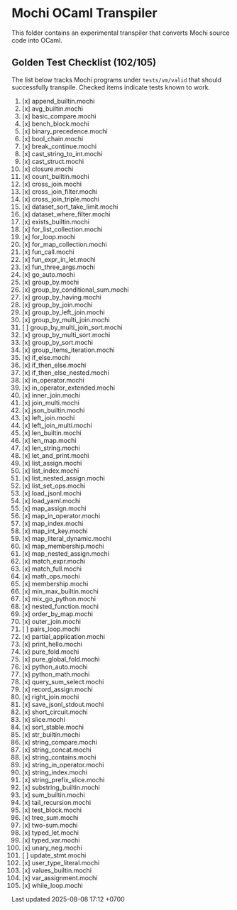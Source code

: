 # Mochi OCaml Transpiler

This folder contains an experimental transpiler that converts Mochi source code into OCaml.

## Golden Test Checklist (102/105)

The list below tracks Mochi programs under `tests/vm/valid` that should successfully transpile. Checked items indicate tests known to work.

1. [x] append_builtin.mochi
2. [x] avg_builtin.mochi
3. [x] basic_compare.mochi
4. [x] bench_block.mochi
5. [x] binary_precedence.mochi
6. [x] bool_chain.mochi
7. [x] break_continue.mochi
8. [x] cast_string_to_int.mochi
9. [x] cast_struct.mochi
10. [x] closure.mochi
11. [x] count_builtin.mochi
12. [x] cross_join.mochi
13. [x] cross_join_filter.mochi
14. [x] cross_join_triple.mochi
15. [x] dataset_sort_take_limit.mochi
16. [x] dataset_where_filter.mochi
17. [x] exists_builtin.mochi
18. [x] for_list_collection.mochi
19. [x] for_loop.mochi
20. [x] for_map_collection.mochi
21. [x] fun_call.mochi
22. [x] fun_expr_in_let.mochi
23. [x] fun_three_args.mochi
24. [x] go_auto.mochi
25. [x] group_by.mochi
26. [x] group_by_conditional_sum.mochi
27. [x] group_by_having.mochi
28. [x] group_by_join.mochi
29. [x] group_by_left_join.mochi
30. [x] group_by_multi_join.mochi
31. [ ] group_by_multi_join_sort.mochi
32. [x] group_by_multi_sort.mochi
33. [x] group_by_sort.mochi
34. [x] group_items_iteration.mochi
35. [x] if_else.mochi
36. [x] if_then_else.mochi
37. [x] if_then_else_nested.mochi
38. [x] in_operator.mochi
39. [x] in_operator_extended.mochi
40. [x] inner_join.mochi
41. [x] join_multi.mochi
42. [x] json_builtin.mochi
43. [x] left_join.mochi
44. [x] left_join_multi.mochi
45. [x] len_builtin.mochi
46. [x] len_map.mochi
47. [x] len_string.mochi
48. [x] let_and_print.mochi
49. [x] list_assign.mochi
50. [x] list_index.mochi
51. [x] list_nested_assign.mochi
52. [x] list_set_ops.mochi
53. [x] load_jsonl.mochi
54. [x] load_yaml.mochi
55. [x] map_assign.mochi
56. [x] map_in_operator.mochi
57. [x] map_index.mochi
58. [x] map_int_key.mochi
59. [x] map_literal_dynamic.mochi
60. [x] map_membership.mochi
61. [x] map_nested_assign.mochi
62. [x] match_expr.mochi
63. [x] match_full.mochi
64. [x] math_ops.mochi
65. [x] membership.mochi
66. [x] min_max_builtin.mochi
67. [x] mix_go_python.mochi
68. [x] nested_function.mochi
69. [x] order_by_map.mochi
70. [x] outer_join.mochi
71. [ ] pairs_loop.mochi
72. [x] partial_application.mochi
73. [x] print_hello.mochi
74. [x] pure_fold.mochi
75. [x] pure_global_fold.mochi
76. [x] python_auto.mochi
77. [x] python_math.mochi
78. [x] query_sum_select.mochi
79. [x] record_assign.mochi
80. [x] right_join.mochi
81. [x] save_jsonl_stdout.mochi
82. [x] short_circuit.mochi
83. [x] slice.mochi
84. [x] sort_stable.mochi
85. [x] str_builtin.mochi
86. [x] string_compare.mochi
87. [x] string_concat.mochi
88. [x] string_contains.mochi
89. [x] string_in_operator.mochi
90. [x] string_index.mochi
91. [x] string_prefix_slice.mochi
92. [x] substring_builtin.mochi
93. [x] sum_builtin.mochi
94. [x] tail_recursion.mochi
95. [x] test_block.mochi
96. [x] tree_sum.mochi
97. [x] two-sum.mochi
98. [x] typed_let.mochi
99. [x] typed_var.mochi
100. [x] unary_neg.mochi
101. [ ] update_stmt.mochi
102. [x] user_type_literal.mochi
103. [x] values_builtin.mochi
104. [x] var_assignment.mochi
105. [x] while_loop.mochi

Last updated 2025-08-08 17:12 +0700
